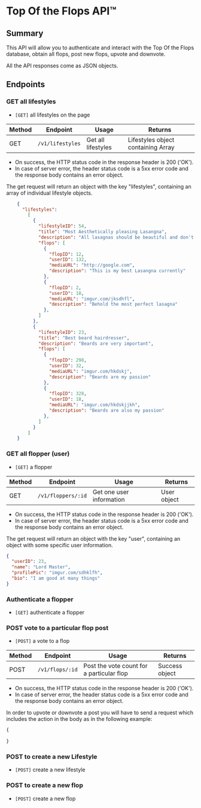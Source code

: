 # Top Of the Flops API™

## Summary

This API will allow you to authenticate and interact with the Top Of the Flops database, obtain all flops, post new flops, upvote and downvote.

All the API responses come as JSON objects.

## Endpoints

### GET all lifestyles

- `[GET]` all lifestyles on the page

| Method | Endpoint | Usage | Returns |
| ------ | -------- | ----- | ------- |
| GET    | `/v1/lifestyles` | Get all lifestyles | Lifestyles object containing Array |

* On success, the HTTP status code in the response header is 200 ('OK').  
* In case of server error, the header status code is a 5xx error code and the response body contains an error object.  

The get request will return an object with the key "lifestyles", containing an array of individual lifestyle objects.


```Json
    {
      "lifestyles":
        [
          {
            "lifestyleID": 54,
            "title": "Most Aesthetically pleasing Lasangna",
            "description": "All lasagnas should be beautiful and don't fall in on themselves",
            "flops": [
              {
                "flopID": 12,
                "userID": 132,
                "mediaURL": "http://google.com",
                "description": "This is my best Lasangna currently"
              },
              {
                "flopID": 2,
                "userID": 18,
                "mediaURL": "imgur.com/jksdhfl",
                "description": "Behold the most perfect lasagna"
              },
            ]
          },
          {
            "lifestyleID": 23,
            "title": "Best beard hairdresser",
            "description": "Beards are very important",
            "flops": [
              {
                "flopID": 298,
                "userID": 32,
                "mediaURL": "imgur.com/hkdskj",
                "description": "Beards are my passion"
              },
              {
                "flopID": 328,
                "userID": 18,
                "mediaURL": "imgur.com/hkdskjjkh",
                "description": "Beards are also my passion"
              },
            ]
          }
        ]
    }
```

### GET all flopper (user)

- `[GET]` a flopper

| Method | Endpoint | Usage | Returns |
| ------ | -------- | ----- | ------- |
| GET    | `/v1/floppers/:id` | Get one user information | User object |

* On success, the HTTP status code in the response header is 200 ('OK').  
* In case of server error, the header status code is a 5xx error code and the response body contains an error object.  

The get request will return an object with the key "user", containing an object with some specific user information.

```JSON
{
  "userID": 23,
  "name": "Lord Master",
  "profilePic": "imgur.com/sdhklfh",
  "bio": "I am good at many things"
}
```

### Authenticate a flopper

- `[GET]` authenticate a flopper

### POST vote to a particular flop post

- `[POST]` a vote to a flop

| Method | Endpoint | Usage | Returns |
| ------ | -------- | ----- | ------- |
| POST    | `/v1/flops/:id` | Post the vote count for a particular flop | Success object |

* On success, the HTTP status code in the response header is 200 ('OK').  
* In case of server error, the header status code is a 5xx error code and the response body contains an error object.  

In order to upvote or downvote a post you will have to send a request which includes the action in the body as in the following example:

```javascript
{
  
}
```


### POST to create a new Lifestyle

- `[POST]` create a new lifestyle

### POST to create a new flop

- `[POST]` create a new flop


<!-- - `[DELETE]` a flop by id -->
